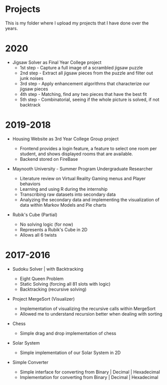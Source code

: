 
# Projects

This is my folder where I upload my projects that I have done over the years.

# 2020
- Jigsaw Solver as Final Year College project
	- 1st step - Capture a full image of a scrambled jigsaw puzzle 
	- 2nd step - Extract all jigsaw pieces from the puzzle and filter out junk noises 
	- 3rd step - Apply enhancement algorithms that characterize our jigsaw pieces 
	- 4th step - Matching, find any two pieces that have the best fit 
	- 5th step - Combinatorial, seeing if the whole picture is solved, if not backtrack 
	
# 2019-2018
- Housing Website as 3rd Year College Group project
	- Frontend provides a login feature, a feature to select one room per student, and shows displayed rooms that are available.
	-  Backend stored on FireBase
	
- Maynooth University - Summer Program Undergraduate Researcher
	-	Literature review on Virtual Reality Gaming menus and Player behaviors
	-	Learning and using R during the internship
	-	Transcribing raw datasets into secondary data
	-	Analyzing the secondary data and implementing the visualization of data within Markov Models and Pie charts

- Rubik's Cube (Partial)
	- No solving logic (for now)
	- Represents a Rubik's Cube in 2D
	- Allows all 6 twists
	
# 2017-2016
- Sudoku Solver | with Backtracking
	- Eight Queen Problem 
	- Static Solving (forcing all 81 slots with logic)
	- Backtracking (recursive solving)

- Project MergeSort (Visualizer)
	- Implementation of visualizing the recursive calls within MergeSort
	- Allowed me to understand recursion better when dealing with sorting

- Chess
	- Simple drag and drop implementation of chess
	
- Solar System
	- Simple implementation of our Solar System in 2D
	
- Simple Converter
	- Simple interface for converting from Binary | Decimal | Hexadecimal
	- Implementation for converting from Binary | Decimal | Hexadecimal
